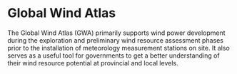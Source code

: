 # Global Wind Atlas

The Global Wind Atlas (GWA) primarily supports wind power development during the exploration and preliminary wind resource assessment phases prior to the installation of meteorology measurement stations on site. It also serves as a useful tool for governments to get a better understanding of their wind resource potential at provincial and local levels. 

